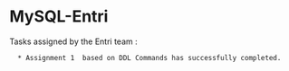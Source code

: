 # MySQL-Entri
Tasks assigned by the Entri team : 

      * Assignment 1  based on DDL Commands has successfully completed.
